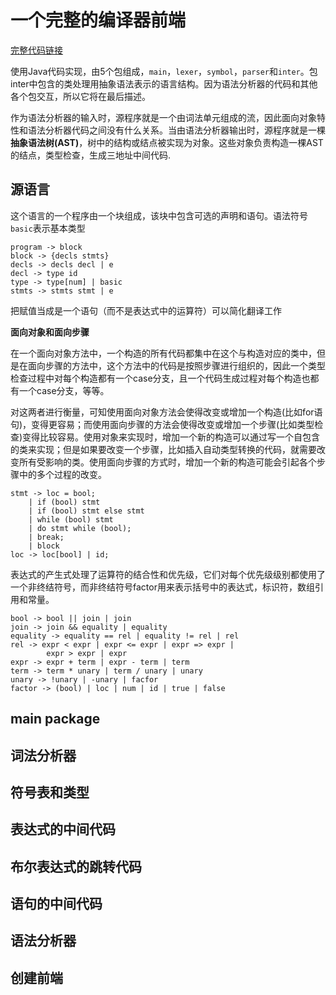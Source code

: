 
<!-- 龙书第2版第626--643页-->

# 一个完整的编译器前端

[完整代码链接](https://github.com/Peefy/CompileDragonBook.Cpp/blob/master/src/javacomplier/main)

使用Java代码实现，由5个包组成，`main`，`lexer`，`symbol`，`parser`和`inter`。包inter中包含的类处理用抽象语法表示的语言结构。因为语法分析器的代码和其他各个包交互，所以它将在最后描述。

作为语法分析器的输入时，源程序就是一个由词法单元组成的流，因此面向对象特性和语法分析器代码之间没有什么关系。当由语法分析器输出时，源程序就是一棵**抽象语法树(AST)**，树中的结构或结点被实现为对象。这些对象负责构造一棵AST的结点，类型检查，生成三地址中间代码.

## 源语言

这个语言的一个程序由一个块组成，该块中包含可选的声明和语句。语法符号`basic`表示基本类型

```
program -> block
block -> {decls stmts}
decls -> decls decl | e
decl -> type id
type -> type[num] | basic
stmts -> stmts stmt | e
```

把赋值当成是一个语句（而不是表达式中的运算符）可以简化翻译工作

**面向对象和面向步骤**

在一个面向对象方法中，一个构造的所有代码都集中在这个与构造对应的类中，但是在面向步骤的方法中，这个方法中的代码是按照步骤进行组织的，因此一个类型检查过程中对每个构造都有一个case分支，且一个代码生成过程对每个构造也都有一个case分支，等等。

对这两者进行衡量，可知使用面向对象方法会使得改变或增加一个构造(比如for语句)，变得更容易；而使用面向步骤的方法会使得改变或增加一个步骤(比如类型检查)变得比较容易。使用对象来实现时，增加一个新的构造可以通过写一个自包含的类来实现；但是如果要改变一个步骤，比如插入自动类型转换的代码，就需要改变所有受影响的类。使用面向步骤的方式时，增加一个新的构造可能会引起各个步骤中的多个过程的改变。

```
stmt -> loc = bool;
    | if (bool) stmt
    | if (bool) stmt else stmt
    | while (bool) stmt
    | do stmt while (bool);
    | break;
    | block
loc -> loc[bool] | id;
```

表达式的产生式处理了运算符的结合性和优先级，它们对每个优先级级别都使用了一个非终结符号，而非终结符号factor用来表示括号中的表达式，标识符，数组引用和常量。

```
bool -> bool || join | join
join -> join && equality | equality
equality -> equality == rel | equality != rel | rel
rel -> expr < expr | expr <= expr | expr => expr | 
        expr > expr | expr
expr -> expr + term | expr - term | term
term -> term * unary | term / unary | unary
unary -> !unary | -unary | facfor
factor -> (bool) | loc | num | id | true | false
```

## main package

## 词法分析器

## 符号表和类型

## 表达式的中间代码

## 布尔表达式的跳转代码

## 语句的中间代码

## 语法分析器

## 创建前端

## 
